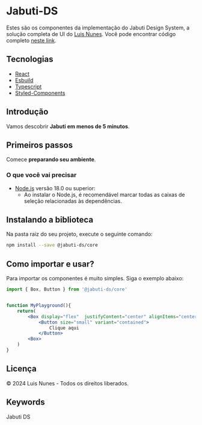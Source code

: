 # Jabuti-DS

Estes são os componentes da implementação do Jabuti Design System, a solução completa de UI do [Luis Nunes](https://github.com/luisnunesal). Você pode encontrar código completo [neste link](https://github.com/luisnunesal/jabuti-ds).

## Tecnologias

- [React](https://react.dev/)
- [Esbuild](https://esbuild.github.io/)
- [Typescript](https://www.typescriptlang.org/)
- [Styled-Components](https://www.styled-components.com/)

## Introdução

Vamos  descobrir **Jabuti em menos de 5 minutos**.

## Primeiros passos

Comece **preparando seu ambiente**.

### O que você vai precisar

- [Node.js](https://nodejs.org/en/download/) versão 18.0 ou superior:
  - Ao instalar o Node.js, é recomendável marcar todas as caixas de seleção relacionadas às dependências.

## Instalando a biblioteca


Na pasta raiz do seu projeto, execute o seguinte comando:

```bash
npm install --save @jabuti-ds/core

```

## Como importar e usar?

Para importar os componentes é muito simples. Siga o exemplo abaixo:

```jsx
import { Box, Button } from '@jabuti-ds/core'


function MyPlayground(){
    return(
        <Box display="flex"  justifyContent="center" alignItems="center" flexDirection="row">
            <Button size="small" variant="contained">
                Clique aqui
            </Button>
        <Box>
    )
}


```

## Licença

© 2024 Luis Nunes - Todos os direitos liberados.

## Keywords

Jabuti DS